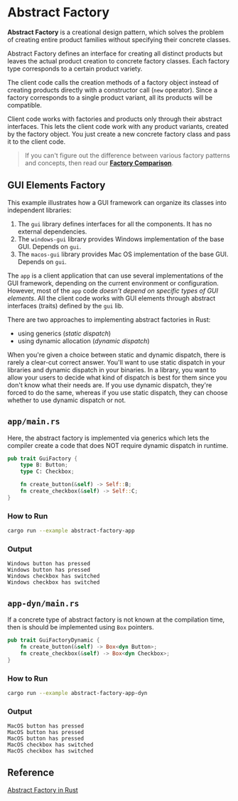 # Abstract Factory

**Abstract Factory** is a creational design pattern, which solves the problem of creating entire product families 
without specifying their concrete classes.

Abstract Factory defines an interface for creating all distinct products but leaves the actual product creation to 
concrete factory classes. Each factory type corresponds to a certain product variety.

The client code calls the creation methods of a factory object instead of creating products directly with a constructor 
call (`new` operator). Since a factory corresponds to a single product variant, all its products will be compatible.

Client code works with factories and products only through their abstract interfaces. This lets the client code work 
with any product variants, created by the factory object. You just create a new concrete factory class and pass it to 
the client code.

> If you can't figure out the difference between various factory patterns and concepts, then read our [**Factory Comparison**](https://refactoring.guru/design-patterns/factory-comparison).


## GUI Elements Factory

This example illustrates how a GUI framework can organize its classes into independent libraries:
1. The `gui` library defines interfaces for all the components. It has no external dependencies.
2. The `windows-gui` library provides Windows implementation of the base GUI. Depends on `gui`.
3. The `macos-gui` library provides Mac OS implementation of the base GUI. Depends on `gui`.

The `app` is a client application that can use several implementations of the GUI framework, depending on the current 
environment or configuration. However, most of the `app` code *doesn't depend on specific types of GUI elements*. All 
the client code works with GUI elements through abstract interfaces (traits) defined by the `gui` lib.

There are two approaches to implementing abstract factories in Rust:
- using generics (*static dispatch*)
- using dynamic allocation (*dynamic dispatch*)

When you're given a choice between static and dynamic dispatch, there is rarely a clear-cut correct answer. You'll want 
to use static dispatch in your libraries and dynamic dispatch in your binaries. In a library, you want to allow your 
users to decide what kind of dispatch is best for them since you don't know what their needs are. If you use dynamic 
dispatch, they're forced to do the same, whereas if you use static dispatch, they can choose whether to use dynamic 
dispatch or not.


## `app/main.rs`
Here, the abstract factory is implemented via generics which lets the compiler create a code that does NOT require 
dynamic dispatch in runtime.

```rust
pub trait GuiFactory {
    type B: Button;
    type C: Checkbox;

    fn create_button(&self) -> Self::B;
    fn create_checkbox(&self) -> Self::C;
}
```

### How to Run

```bash
cargo run --example abstract-factory-app
```

### Output

```
Windows button has pressed
Windows button has pressed
Windows checkbox has switched
Windows checkbox has switched
```


## `app-dyn/main.rs`

If a concrete type of abstract factory is not known at the compilation time,
then is should be implemented using `Box` pointers.

```rust
pub trait GuiFactoryDynamic {
    fn create_button(&self) -> Box<dyn Button>;
    fn create_checkbox(&self) -> Box<dyn Checkbox>;
}
```

### How to Run

```bash
cargo run --example abstract-factory-app-dyn
```

### Output

```
MacOS button has pressed
MacOS button has pressed
MacOS button has pressed
MacOS checkbox has switched
MacOS checkbox has switched
```

## Reference

[Abstract Factory in Rust](https://refactoring.guru/design-patterns/abstract-factory/rust/example)
